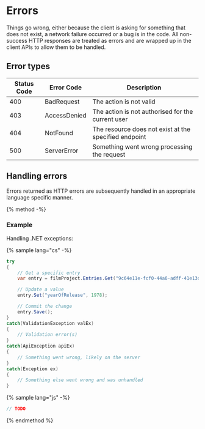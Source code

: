 # Errors

Things go wrong, either because the client is asking for something that does not exist, a network failure occurred or a bug is in the code. All non-success HTTP responses are treated as errors and are wrapped up in the client APIs to allow them to be handled.

## Error types

| Status Code | Error Code | Description |
| ----------- | -------------- | ----------- |
| 400 | BadRequest | The action is not valid |
| 403 | AccessDenied | The action is not authorised for the current user |
| 404| NotFound | The resource does not exist at the specified endpoint |
| 500 | ServerError | Something went wrong processing the request |

## Handling errors

Errors returned as HTTP errors are subsequently handled in an appropriate language specific manner.

{% method -%}
### Example

Handling .NET exceptions:

{% sample lang="cs" -%}
```cs
try
{
    // Get a specific entry
    var entry = filmProject.Entries.Get("9c64e11e-fcf0-44a6-adff-41e13de15515");

    // Update a value
    entry.Set("yearOfRelease", 1978);

    // Commit the change
    entry.Save();
}
catch(ValidationException valEx)
{
    // Validation error(s)
}
catch(ApiException apiEx)
{
    // Something went wrong, likely on the server
}
catch(Exception ex)
{
    // Something else went wrong and was unhandled
}
```

{% sample lang="js" -%}
```js
// TODO
```

{% endmethod %}